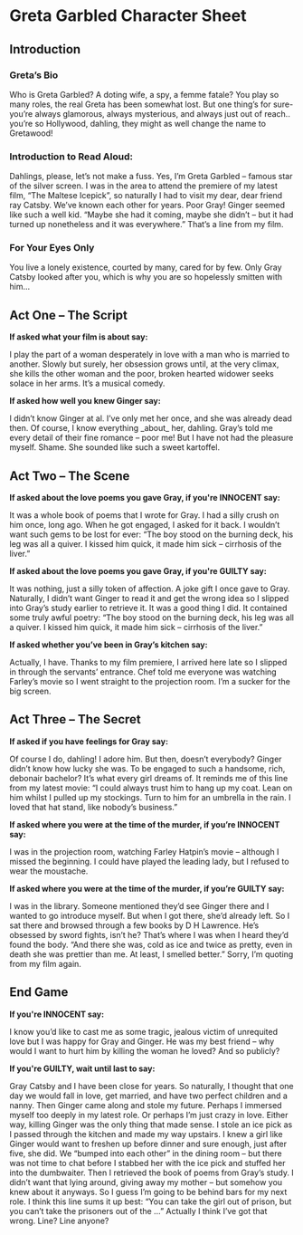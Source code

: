 <h1> Greta Garbled Character Sheet </h1>

<h2> Introduction </h2>

<h3> Greta’s Bio </h3>
<p>Who is Greta Garbled? A doting wife, a spy, a femme fatale? You play so many roles, the real Greta has been somewhat lost. But one thing’s for sure- you’re always glamorous, always mysterious, and always just out of reach.. you’re so Hollywood, dahling, they might as well change the name to Gretawood!  </p>

<h3> Introduction to Read Aloud: </h3>
<p>Dahlings, please, let’s not make a fuss. Yes, I’m Greta Garbled – famous star of the silver screen. I was in the area to attend the premiere of my latest film, “The Maltese Icepick”, so naturally I had to visit my dear, dear friend ray Catsby. We’ve known each other for years. Poor Gray! Ginger seemed like such a well kid. “Maybe she had it coming, maybe she didn’t – but it had turned up nonetheless and it was everywhere.” That’s a line from my film. </p>

<h3> For Your Eyes Only </h3>
<p>You live a lonely existence, courted by many, cared for by few. Only Gray Catsby looked after you, which is why you are so hopelessly smitten with him…  </p>


<h2> Act One – The Script </h2>

__If asked what your film is about say:__
<p>I play the part of a woman desperately in love with a man who is married to another. Slowly but surely, her obsession grows until, at the very climax, she kills the other woman and the poor, broken hearted widower seeks solace in her arms. It’s a musical comedy. </p>
  
__If asked how well you knew Ginger say:__
<p>  I didn’t know Ginger at al. I’ve only met her once, and she was already dead then. Of course, I know everything _about_ her, dahling. Gray’s told me every detail of their fine romance – poor me!  But I have not had the pleasure myself. Shame. She sounded like such a sweet kartoffel. </p>


<h2> Act Two – The Scene </h2>
 
__If asked about the love poems you gave Gray, if you're INNOCENT say:__
<p> It was a whole book of poems that I wrote for Gray. I had a silly crush on him once, long ago. When he got engaged, I asked for it back. I wouldn’t want such gems to be lost for ever: “The boy stood on the burning deck, his leg was all a quiver. I kissed him quick, it made him sick – cirrhosis of the liver.” </p>

__If asked about the love poems you gave Gray, if you're GUILTY say:__
<p> It was nothing, just a silly token of affection. A joke gift I once gave to Gray. Naturally, I didn’t want Ginger to read it and get the wrong idea so I slipped into Gray’s study earlier to retrieve it. It was a good thing I did. It contained some truly awful poetry:  “The boy stood on the burning deck, his leg was all a quiver. I kissed him quick, it made him sick – cirrhosis of the liver.” </p>

__If asked whether you’ve been in Gray’s kitchen say:__
<p> Actually, I have. Thanks to my film premiere, I arrived here late so I slipped in through the servants’ entrance. Chef told me everyone was watching Farley’s movie so I went straight to the projection room. I’m a sucker for the big screen. </p>


<h2> Act Three – The Secret </h2>

__If asked if you have feelings for Gray say:__
<p> Of course I do, dahling! I adore him. But then, doesn’t everybody? Ginger didn’t know how lucky she was. To be engaged to such a handsome, rich, debonair bachelor? It’s what every girl dreams of. It reminds me of this line from  my latest movie: “I could always trust him to hang up my coat. Lean on him whilst I pulled up my stockings. Turn to him for an umbrella in the rain. I loved that hat stand, like nobody’s business.” </p>

__If asked where you were at the time of the murder, if you’re INNOCENT say:__
<p> I was in the projection room, watching Farley Hatpin’s movie – although I missed the beginning. I could have played the leading lady, but I refused to wear the moustache. </p>
  
__If asked where you were at the time of the murder, if you’re GUILTY say:__
<p> I was in the library. Someone mentioned they’d see Ginger there and I wanted to go introduce myself. But when I got there, she’d already left. So I sat there and browsed through a few books by D H Lawrence. He’s obsessed by sword fights, isn’t he? That’s where I was when I heard they’d found the body. “And there she was, cold as ice and twice as pretty, even in death she was prettier than me. At least, I smelled better.” Sorry, I’m quoting from my film again.  </p>


<h2> End Game </h2>

__If you're INNOCENT say:__
<p>I know you’d like to cast me as some tragic, jealous victim of unrequited love but I was happy for Gray and Ginger. He was my best friend – why would I want to hurt him by killing the woman he loved? And so publicly? </p>

__If you're GUILTY, wait until last to say:__
<p> Gray Catsby and I have been close for years. So naturally, I thought that one day we would fall in love, get married, and have two perfect children and a nanny. Then Ginger came along and stole my future. Perhaps I immersed myself too deeply in my latest role. Or perhaps I’m just crazy in love. Either way, killing Ginger was the only thing that made sense. I stole an ice pick as I passed through the kitchen and made my way upstairs. I knew a girl like Ginger would want to freshen up before dinner and sure enough, just after five, she did. We “bumped into each other” in the dining room – but there was not time to chat before I stabbed her with the ice pick and stuffed her into the dumbwaiter. Then I retrieved the book of poems from Gray’s study. I didn’t want that lying around, giving away my mother – but somehow you knew about it anyways. So I guess I’m going to be behind bars for my next role. I think this line sums it up best: “You can take the girl out of prison, but you can’t take the prisoners out of the …” Actually I think I’ve got that wrong. Line? Line anyone?   </p>

